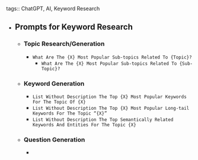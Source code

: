 tags:: ChatGPT, AI, Keyword Research

- ## Prompts for Keyword Research
	- ### Topic Research/Generation
		- `What Are The {X} Most Popular Sub-topics Related To {Topic}?`
			- `What Are The {X} Most Popular Sub-topics Related To {Sub-Topic}?`
	- ### Keyword Generation
		- `List Without Description The Top {X} Most Popular Keywords For The Topic Of {X}`
		- `List Without Description The Top {X} Most Popular Long-tail Keywords For The Topic “{X}”`
		- `List Without Description The Top Semantically Related Keywords And Entities For The Topic {X}`
	- ### Question Generation
		-